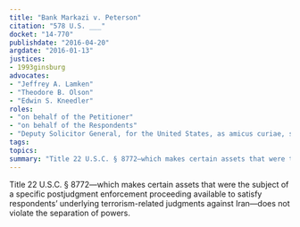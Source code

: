 ```yaml
---
title: "Bank Markazi v. Peterson"
citation: "578 U.S. ___"
docket: "14-770"
publishdate: "2016-04-20"
argdate: "2016-01-13"
justices:
- 1993ginsburg
advocates:
- "Jeffrey A. Lamken"
- "Theodore B. Olson"
- "Edwin S. Kneedler"
roles:
- "on behalf of the Petitioner"
- "on behalf of the Respondents"
- "Deputy Solicitor General, for the United States, as amicus curiae, supporting the Respondents"
tags:
topics:
summary: "Title 22 U.S.C. § 8772—which makes certain assets that were the subject of a specific postjudgment enforcement proceeding available to satisfy respondents’ underlying terrorism-related judgments against Iran—does not violate the separation of powers."
---
```

Title 22 U.S.C. § 8772—which makes certain assets that were the subject of a specific postjudgment enforcement proceeding available to satisfy respondents’ underlying terrorism-related judgments against Iran—does not violate the separation of powers.

